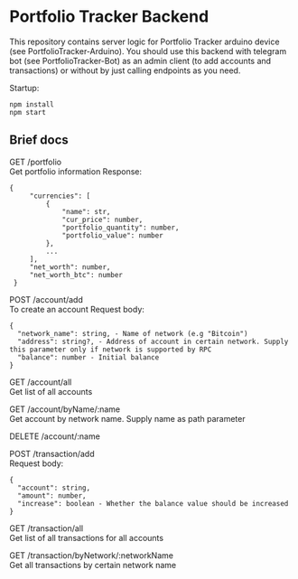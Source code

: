 # Portfolio Tracker Backend

This repository contains server logic for Portfolio Tracker arduino device (see PortfolioTracker-Arduino). You should use this backend with telegram bot (see PortfolioTracker-Bot) as an admin client (to add accounts and transactions) or without by just calling endpoints as you need.

Startup:
```
npm install
npm start
```

## Brief docs

GET /portfolio <br>
Get portfolio information
Response:
```
{
	 "currencies": [
		 {
			 "name": str,
			 "cur_price": number,
			 "portfolio_quantity": number,
			 "portfolio_value": number
		 },
		 ...
	 ],
	 "net_worth": number,
	 "net_worth_btc": number
 }
```

POST /account/add <br>
To create an account
Request body:
```
{
  "network_name": string, - Name of network (e.g "Bitcoin")
  "address": string?, - Address of account in certain network. Supply this parameter only if network is supported by RPC
  "balance": number - Initial balance
}
```

GET /account/all <br>
Get list of all accounts

GET /account/byName/:name <br>
Get account by network name. Supply name as path parameter

DELETE /account/:name <br>

POST /transaction/add <br>
Request body:
```
{
  "account": string,
  "amount": number,
  "increase": boolean - Whether the balance value should be increased
}
```

GET /transaction/all <br>
Get list of all transactions for all accounts

GET /transaction/byNetwork/:networkName <br>
Get all transactions by certain network name

